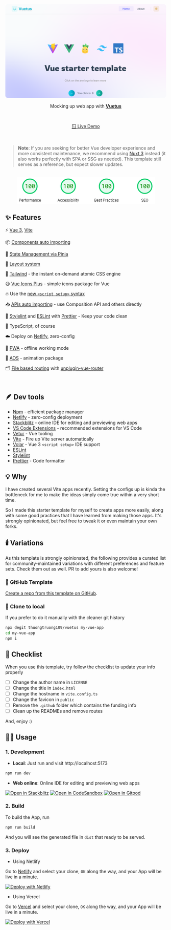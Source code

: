 ![Opinionated Vite x Vue Starter Template](./public/preview.png)

<p align='center'>
    Mocking up web app with <b><a href="https://github.com/thuongtruong109/vue-template/generate">Vuetus</a></b>
</p>

<br>

<p align='center'>
    <a href="https://vuetus.vercel.app/">🪟 Live Demo</a>
</p>

<br>

> **Note**: If you are seeking for better Vue developer experience and more consistent maintenance, we recommend using [Nuxt 3](https://nuxt.com) instead (it also works perfectly with SPA or SSG as needed). This template still serves as a reference, but expect slower updates.

<br>

<div align='center'>
    <a align="center" href="https://pagespeed.web.dev/analysis/https-vuetus-vercel-app/ukjcyufeqf?form_factor=desktop">
        <img src="./public/insight.png" alt="PageSpeed" align='center'>
    </a>
</div>

## ✨ Features

⚡️ [Vue 3](https://github.com/vuejs/core), [Vite](https://github.com/vitejs/vite)

📦 [Components auto importing](./src/components)

🍍 [State Management via Pinia](https://pinia.vuejs.org/)

📑 [Layout system](./src/layouts)

🎨 [Tailwind](https://tailwindcss.com) - the instant on-demand atomic CSS engine

😃 [Vue Icons Plus](https://vue-icons.com/icons/) - simple icons package for Vue

🔥 Use the [new `<script setup>` syntax](https://github.com/vuejs/rfcs/pull/227)

📥 [APIs auto importing](https://github.com/antfu/unplugin-auto-import) - use Composition API and others directly

🦔 [Stylelint](https://stylelint.io/) and [ESLint](https://eslint.org/) with [Prettier](https://prettier.io/) - Keep your code clean

🦾 TypeScript, of course

☁️ Deploy on [Netlify](https://netlify.com), zero-config

📲 [PWA](https://github.com/antfu/vite-plugin-pwa) - offline working mode

🌊 [AOS](https://www.npmjs.com/package/aos) - animation package

🗂 [File based routing](./src/pages) with [unplugin-vue-router](https://github.com/posva/unplugin-vue-router)

<!-- - ⚙️ Unit Testing with [Vitest](https://github.com/vitest-dev/vitest), E2E Testing with [Cypress](https://cypress.io/) on [GitHub Actions](https://github.com/features/actions) -->

<br>

## 🪶 Dev tools

- [Npm](https://npmjs.com/) - efficient package manager
- [Netlify](https://www.netlify.com/) - zero-config deployment
- [Stackblitz](https://stackblitz.com/github/thuongtruong109/vuetus) - online IDE for editing and previewing web apps
- [VS Code Extensions](./.vscode/extensions.json) - recommended extensions for VS Code
- [Vetur](https://marketplace.visualstudio.com/items?itemName=octref.vetur) - Vue tooling
- [Vite](https://marketplace.visualstudio.com/items?itemName=antfu.vite) - Fire up Vite server automatically
- [Volar](https://marketplace.visualstudio.com/items?itemName=Vue.volar) - Vue 3 `<script setup>` IDE support
- [ESLint](https://marketplace.visualstudio.com/items?itemName=dbaeumer.vscode-eslint)
- [Stylelint](https://marketplace.visualstudio.com/items?itemName=stylelint.vscode-stylelint)
- [Prettier](https://marketplace.visualstudio.com/items?itemName=esbenp.prettier-vscode) - Code formatter

## 💡 Why

I have created several Vite apps recently. Setting the configs up is kinda the bottleneck for me to make the ideas simply come true within a very short time.

So I made this starter template for myself to create apps more easily, along with some good practices that I have learned from making those apps. It's strongly opinionated, but feel free to tweak it or even maintain your own forks.

## 🕯️ Variations

As this template is strongly opinionated, the following provides a curated list for community-maintained variations with different preferences and feature sets. Check them out as well. PR to add yours is also welcome!

### 🍃 GitHub Template

[Create a repo from this template on GitHub](https://github.com/thuongtruong109/vue-template/generate).

### 🎫 Clone to local

If you prefer to do it manually with the cleaner git history

```bash
npx degit thuongtruong109/vuetus my-vue-app
cd my-vue-app
npm i
```

## 📃 Checklist

When you use this template, try follow the checklist to update your info properly

- [ ] Change the author name in `LICENSE`
- [ ] Change the title in `index.html`
- [ ] Change the hostname in `vite.config.ts`
- [ ] Change the favicon in `public`
- [ ] Remove the `.github` folder which contains the funding info
- [ ] Clean up the READMEs and remove routes

And, enjoy :)

## 🧑‍💻 Usage

### 1. Development

- **Local**: Just run and visit http://localhost:5173

```bash
npm run dev
```

- **Web online**: Online IDE for editing and previewing web apps

[![Open in Stackblitz](https://developer.stackblitz.com/img/open_in_stackblitz.svg)](https://stackblitz.com/github/thuongtruong109/vuetus/tree/main/?file=.stackblitzrc)
[![Open in CodeSandbox](https://codesandbox.io/static/img/play-codesandbox.svg)](https://codesandbox.io/s/github/thuongtruong109/vuetus)<!-- https://codesandbox.io/p/devbox/github/thuongtruong109/vuetus -->
[![Open in Gitpod](https://gitpod.io/button/open-in-gitpod.svg)](https://gitpod.io/#https://github.com/thuongtruong109/vuetus)

### 2. Build

To build the App, run

```bash
npm run build
```

And you will see the generated file in `dist` that ready to be served.

### 3. Deploy

- Using Netlify

Go to [Netlify](https://app.netlify.com/start) and select your clone, `OK` along the way, and your App will be live in a minute.

[![Deploy with Netlify](https://www.netlify.com/img/deploy/button.svg)](https://app.netlify.com/start/deploy?repository=https://github.com/thuongtruong109/vuetus)

- Using Vercel

Go to [Vercel](https://vercel.com/new) and select your clone, `OK` along the way, and your App will be live in a minute.

[![Deploy with Vercel](https://vercel.com/button)](https://vercel.com/new/clone?repository-url=https%3A%2F%2Fgithub.com%thuongtruong109%vuetus)
